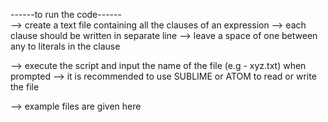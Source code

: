 ------to run the code------</br>
--> create a text file containing all the clauses of an expression
   --> each clause should be written in separate line
   --> leave a space of one between any to literals in the clause

--> execute the script and input the name of the file (e.g - xyz.txt)
    when prompted 
--> it is recommended to use SUBLIME or ATOM to read or write the file  

--> example files are given here
